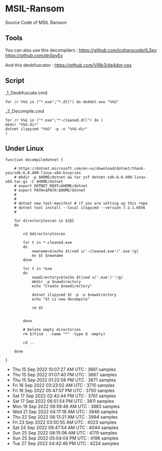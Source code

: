 # MSIL-Ransom
Source Code of MSIL Ransom

## Tools


You can also use this decompilers :
https://github.com/icsharpcode/ILSpy
https://github.com/dnSpyEx

And this deobfuscator :
https://github.com/ViRb3/de4dot-cex

## Script

_1_Deobfuscate.cmd
```
for /r %%G in ("*.exe";"*.dll") do de4dot.exe "%%G"
```

_2_Decompile.cmd
```
for /r %%G in ("*.exe";"*-cleaned.dll") do (
mkdir "%%G-dir"
dotnet ilspycmd "%%G" -p -o "%%G-dir"
)
```

## Under Linux

```
function decompiledotnet {

	# https://dotnet.microsoft.com/en-us/download/dotnet/thank-you/sdk-6.0.400-linux-x64-binaries
	# mkdir -p $HOME/dotnet && tar zxf dotnet-sdk-6.0.400-linux-x64.tar.gz -C $HOME/dotnet
	# export DOTNET_ROOT=$HOME/dotnet
	# export PATH=$PATH:$HOME/dotnet
	# 
	#
	# dotnet new tool-manifest # if you are setting up this repo
	# dotnet tool install --local ilspycmd --version 7.2.1.6856
	# 

	for directorytoscan in ${@}
	do

		cd $directorytoscan

		for t in *-cleaned.exe
		do
			newname=$(echo $t|sed s/'-cleaned.exe'/'.exe'/g)
			mv $t $newname
		done

		for t in *exe
		do
			newdirectory=$(echo $t|sed s/'.exe'/''/g)
			mkdir -p $newdirectory
			echo "Create $newdirectory"

			dotnet ilspycmd $t -p -o $newdirectory
			echo "$t is now decompile"

			rm $t


		done

		# Delete empty directories
		rm $(find . -name "*" -type d -empty)

		cd ..

	done

}
```
- Thu 15 Sep 2022 10:07:27 AM UTC  :  3661 samples
- Thu 15 Sep 2022 01:07:40 PM UTC  :  3667 samples
- Thu 15 Sep 2022 01:22:58 PM UTC  :  3671 samples
- Fri 16 Sep 2022 03:23:02 AM UTC  :  3710 samples
- Fri 16 Sep 2022 05:47:07 PM UTC  :  3750 samples
- Sat 17 Sep 2022 02:42:44 PM UTC  :  3761 samples
- Sat 17 Sep 2022 06:51:54 PM UTC  :  3811 samples
- Mon 19 Sep 2022 09:59:48 AM UTC  :  3883 samples
- Wed 21 Sep 2022 04:17:18 AM UTC  :  3946 samples
- Thu 22 Sep 2022 08:13:21 AM UTC  :  3994 samples
- Fri 23 Sep 2022 03:50:55 AM UTC  :  4023 samples
- Sat 24 Sep 2022 09:47:54 AM UTC  :  4044 samples
- Sun 25 Sep 2022 08:15:06 AM UTC  :  4179 samples
- Sun 25 Sep 2022 05:04:04 PM UTC  :  4198 samples
- Tue 27 Sep 2022 04:42:46 PM UTC  :  4224 samples
